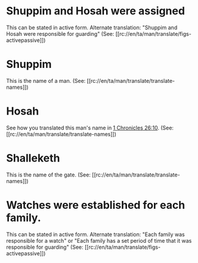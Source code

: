 # Shuppim and Hosah were assigned

This can be stated in active form. Alternate translation: "Shuppim and Hosah were responsible for guarding" (See: [[rc://en/ta/man/translate/figs-activepassive]])

# Shuppim

This is the name of a man. (See: [[rc://en/ta/man/translate/translate-names]])

# Hosah

See how you translated this man's name in [1 Chronicles 26:10](../26/10.md). (See: [[rc://en/ta/man/translate/translate-names]])

# Shalleketh

This is the name of the gate. (See: [[rc://en/ta/man/translate/translate-names]])

# Watches were established for each family.

This can be stated in active form. Alternate translation: "Each family was responsible for a watch" or "Each family has a set period of time that it was responsible for guarding" (See: [[rc://en/ta/man/translate/figs-activepassive]])

